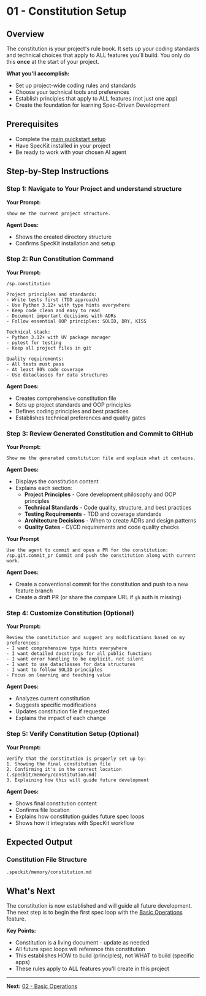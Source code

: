 # 01 - Constitution Setup

## Overview

The constitution is your project's rule book. It sets up your coding standards and technical choices that apply to ALL features you'll build. You only do this **once** at the start of your project.

**What you'll accomplish:**

- Set up project-wide coding rules and standards
- Choose your technical tools and preferences
- Establish principles that apply to ALL features (not just one app)
- Create the foundation for learning Spec-Driven Development

## Prerequisites

- Complete the [main quickstart setup](../readme.md)
- Have SpecKit installed in your project
- Be ready to work with your chosen AI agent

## Step-by-Step Instructions

### Step 1: Navigate to Your Project and understand structure

**Your Prompt:**

```
show me the current project structure.
```

**Agent Does:**

- Shows the created directory structure
- Confirms SpecKit installation and setup

### Step 2: Run Constitution Command

**Your Prompt:**

```
/sp.constitution

Project principles and standards:
- Write tests first (TDD approach)
- Use Python 3.12+ with type hints everywhere
- Keep code clean and easy to read
- Document important decisions with ADRs
- Follow essential OOP principles: SOLID, DRY, KISS

Technical stack:
- Python 3.12+ with UV package manager
- pytest for testing
- Keep all project files in git

Quality requirements:
- All tests must pass
- At least 80% code coverage
- Use dataclasses for data structures
```

**Agent Does:**

- Creates comprehensive constitution file
- Sets up project standards and OOP principles
- Defines coding principles and best practices
- Establishes technical preferences and quality gates

### Step 3: Review Generated Constitution and Commit to GitHub

**Your Prompt:**

```
Show me the generated constitution file and explain what it contains.
```

**Agent Does:**

- Displays the constitution content
- Explains each section:
  - **Project Principles** - Core development philosophy and OOP principles
  - **Technical Standards** - Code quality, structure, and best practices
  - **Testing Requirements** - TDD and coverage standards
  - **Architecture Decisions** - When to create ADRs and design patterns
  - **Quality Gates** - CI/CD requirements and code quality checks

**Your Prompt**

```
Use the agent to commit and open a PR for the constitution: /sp.git.commit_pr Commit and push the constitution along with current work.
```

**Agent Does:**

- Create a conventional commit for the constitution and push to a new feature branch
- Create a draft PR (or share the compare URL if `gh` auth is missing)

### Step 4: Customize Constitution (Optional)

**Your Prompt:**

```
Review the constitution and suggest any modifications based on my preferences:
- I want comprehensive type hints everywhere
- I want detailed docstrings for all public functions
- I want error handling to be explicit, not silent
- I want to use dataclasses for data structures
- I want to follow SOLID principles
- Focus on learning and teaching value
```

**Agent Does:**

- Analyzes current constitution
- Suggests specific modifications
- Updates constitution file if requested
- Explains the impact of each change

### Step 5: Verify Constitution Setup (Optional)

**Your Prompt:**

```
Verify that the constitution is properly set up by:
1. Showing the final constitution file
2. Confirming it's in the correct location (.speckit/memory/constitution.md)
3. Explaining how this will guide future development
```

**Agent Does:**

- Shows final constitution content
- Confirms file location
- Explains how constitution guides future spec loops
- Shows how it integrates with SpecKit workflow

## Expected Output

### Constitution File Structure

```
.speckit/memory/constitution.md
```

## What's Next

The constitution is now established and will guide all future development. The next step is to begin the first spec loop with the [Basic Operations](02_basic_operations/readme.md) feature.

**Key Points:**

- Constitution is a living document - update as needed
- All future spec loops will reference this constitution
- This establishes HOW to build (principles), not WHAT to build (specific apps)
- These rules apply to ALL features you'll create in this project

---

**Next:** [02 - Basic Operations](02_basic_operations/readme.md)
